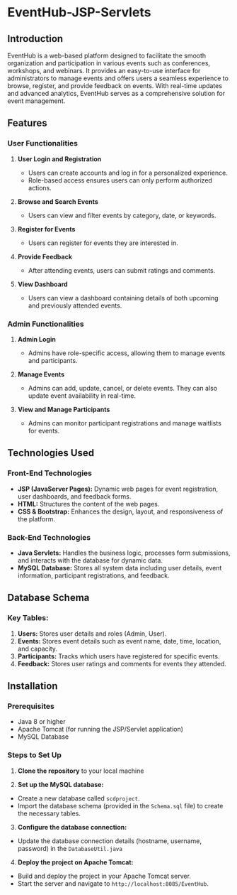 # EventHub-JSP-Servlets
## Introduction

EventHub is a web-based platform designed to facilitate the smooth organization and participation in various events such as conferences, workshops, and webinars. It provides an easy-to-use interface for administrators to manage events and offers users a seamless experience to browse, register, and provide feedback on events. With real-time updates and advanced analytics, EventHub serves as a comprehensive solution for event management.

## Features

### User Functionalities

1. **User Login and Registration**
   - Users can create accounts and log in for a personalized experience.
   - Role-based access ensures users can only perform authorized actions.

2. **Browse and Search Events**
   - Users can view and filter events by category, date, or keywords.

3. **Register for Events**
   - Users can register for events they are interested in.

4. **Provide Feedback**
   - After attending events, users can submit ratings and comments.

5. **View Dashboard**
   - Users can view a dashboard containing details of both upcoming and previously attended events.

### Admin Functionalities

1. **Admin Login**
   - Admins have role-specific access, allowing them to manage events and participants.

2. **Manage Events**
   - Admins can add, update, cancel, or delete events. They can also update event availability in real-time.

3. **View and Manage Participants**
   - Admins can monitor participant registrations and manage waitlists for events.

## Technologies Used

### Front-End Technologies
- **JSP (JavaServer Pages):** Dynamic web pages for event registration, user dashboards, and feedback forms.
- **HTML:** Structures the content of the web pages.
- **CSS & Bootstrap:** Enhances the design, layout, and responsiveness of the platform.

### Back-End Technologies
- **Java Servlets:** Handles the business logic, processes form submissions, and interacts with the database for dynamic data.
- **MySQL Database:** Stores all system data including user details, event information, participant registrations, and feedback.

## Database Schema

### Key Tables:
1. **Users:** Stores user details and roles (Admin, User).
2. **Events:** Stores event details such as event name, date, time, location, and capacity.
3. **Participants:** Tracks which users have registered for specific events.
4. **Feedback:** Stores user ratings and comments for events they attended.

## Installation

### Prerequisites
- Java 8 or higher
- Apache Tomcat (for running the JSP/Servlet application)
- MySQL Database

### Steps to Set Up
1. **Clone the repository** to your local machine

2. **Set up the MySQL database:**
- Create a new database called `scdproject`.
- Import the database schema (provided in the `Schema.sql` file) to create the necessary tables.

3. **Configure the database connection:**
- Update the database connection details (hostname, username, password) in the `DatabaseUtil.java`

4. **Deploy the project on Apache Tomcat:**
- Build and deploy the project in your Apache Tomcat server.
- Start the server and navigate to `http://localhost:8085/EventHub`.
